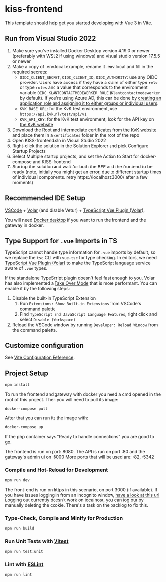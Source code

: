 # kiss-frontend

This template should help get you started developing with Vue 3 in Vite.

## Run from Visual Studio 2022 
1. Make sure you've installed Docker Desktop version 4.19.0 or newer (preferably with WSL2 if using windows) and visual studio version 17.5.5 or newer
2. Make a copy of .env.local.example, rename it .env.local and fill in the required secrets:
   - `OIDC_CLIENT_SECRET`, `OIDC_CLIENT_ID`, `OIDC_AUTHORITY`: use any OIDC provider. Users have access if they have a claim of either type `role` or type `roles` and a value that corresponds to the environment variable `OIDC_KLANTCONTACTMEDEWERKER_ROLE` (`Klantcontactmedewerker` by default). If you're using Azure AD, this can be done by [creating an application role and assigning it to either groups or individual users](https://learn.microsoft.com/en-us/azure/active-directory/develop/howto-add-app-roles-in-azure-ad-apps).
   - `KVK_BASE_URL`: for the KvK test environment, use `https://api.kvk.nl/test/api/v1` 
   - `KVK_API_KEY`: for the KvK test environment, look for the API key on [the KvK website](https://developers.kvk.nl/documentation/testing)
3. Download the Root and intermediate certificates from [the KvK website](https://developers.kvk.nl/documentation/install-tls-certificate#download-certificates) and place them in a `certificates` folder in the root of the repo
4. Open KISS-frontend.sln in Visual Studio 2022
5. Right-click the solution in the Solution Explorer and pick Configure Startup Projects
6. Select Multiple startup projects, and set the Action to Start for docker-compose and KISS-frontend
7. Startup the solution and wait for both the BFF and the frontend to be ready (note, initially you might get an error, due to different startup times of individual components. retry https://localhost:3000/ after a few moments)

## Recommended IDE Setup

[VSCode](https://code.visualstudio.com/) + [Volar](https://marketplace.visualstudio.com/items?itemName=johnsoncodehk.volar) (and disable Vetur) + [TypeScript Vue Plugin (Volar)](https://marketplace.visualstudio.com/items?itemName=johnsoncodehk.vscode-typescript-vue-plugin).

You will need [Docker desktop](https://www.docker.com/get-started/) if you want to run the frontend and the gateway in docker.

## Type Support for `.vue` Imports in TS

TypeScript cannot handle type information for `.vue` imports by default, so we replace the `tsc` CLI with `vue-tsc` for type checking. In editors, we need [TypeScript Vue Plugin (Volar)](https://marketplace.visualstudio.com/items?itemName=johnsoncodehk.vscode-typescript-vue-plugin) to make the TypeScript language service aware of `.vue` types.

If the standalone TypeScript plugin doesn't feel fast enough to you, Volar has also implemented a [Take Over Mode](https://github.com/johnsoncodehk/volar/discussions/471#discussioncomment-1361669) that is more performant. You can enable it by the following steps:

1. Disable the built-in TypeScript Extension
    1) Run `Extensions: Show Built-in Extensions` from VSCode's command palette
    2) Find `TypeScript and JavaScript Language Features`, right click and select `Disable (Workspace)`
2. Reload the VSCode window by running `Developer: Reload Window` from the command palette.

## Customize configuration

See [Vite Configuration Reference](https://vitejs.dev/config/).

## Project Setup

```sh
npm install
```

To run the frontend and gateway with docker you need a cmd opened in the root of this project.
Then you will need to pull its image:
```sh
docker-compose pull
```
After that you can run its the image with: 
```sh
docker-compose up
```
If the php container says "Ready to handle connections" you are good to go.

The frontend is run on port: 8080.
The API is run on port :80 and the gateway's admin ui on :8000
More ports that will be used are: :82, :5342

### Compile and Hot-Reload for Development

```sh
npm run dev
```
The front-end is run on https in this scenario, on port 3000 (if available).
If you have issues logging in from an incognito window, [have a look at this url](https://stackoverflow.com/a/63587751)
Logging out currently doesn't work on localhost, you can log out by manually deleting the cookie. There's a task on the backlog to fix this.

### Type-Check, Compile and Minify for Production

```sh
npm run build
```

### Run Unit Tests with [Vitest](https://vitest.dev/)

```sh
npm run test:unit
```

### Lint with [ESLint](https://eslint.org/)

```sh
npm run lint
```
